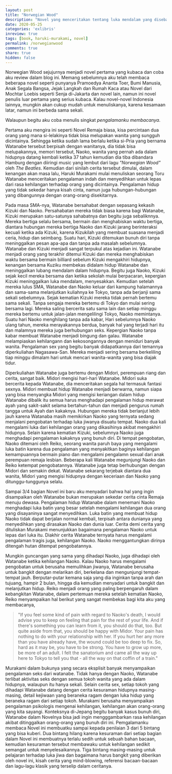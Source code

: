 ```yaml
---
layout: post
title: "Norwegian Wood"
description: "Novel yang menceritakan tentang luka mendalam yang disebabkan kematian orang yang disayang yang mengakhiri hidupnya dengan bunuh diri. Membaca novel ini akan membawa pengalaman berharga bagi kita untuk bertahan dari luka tersebut."
date: 2020-05-25
categories: 'exlibris'
inreview: true
tags: [book, haruki-murakami, novel]
permalink: /norwegianwood
comments: true
share: true
hidden: false
---
```


Norwegian Wood sejujurnya menjadi novel pertama yang kubaca dan coba aku review dalam blog ini. Memang sebelumnya aku telah membaca beberapa novel seperti punyanya Pramoedya Ananta Toer, Bumi Manusia, Anak Segala Bangsa, Jejak Langkah dan Rumah Kaca atau Novel dari Mochtar Loebis seperti Senja di-Jakarta dan novel lain, namun ini novel penulis luar pertama yang serius kubaca. Kalau novel-novel Indonesia lainnya, mungkin akan cukup mudah untuk menuliskanya, karena kesamaan latar, namun ini berbeda sama sekali.

Walaupun begitu aku coba menulis singkat *pengalamanku membacanya*.

Pertama aku mengira ini seperti Novel Remaja biasa, kisa percintaan dua orang yang mana si-lelakinya tidak bisa melupakan wanita yang sungguh dicintainya. Sehingga ketika sudah lama berlalu ketika si-Pria yang bernama Watanabe tersebut berpisah dengan wanitanya, dia tidak bisa melupakannya, memori tersebut, Naoko, wanita yang pernah ada dalam hidupnya datang kembali ketika 37 tahun kemudian dia tiba dibandara Hamburg dengan diiringi music yang lembut dari lagu *"Norwegian Wood"* oleh *The Beatles*. Kemudian dari sinilah cerita tersebut dimulai, dalam kenangan akan masa lalu, Haruki Murakami mulai menuliskan seorang Toru Watanabe menceritakan pengalaman indah dan menyedihkan untuk lepas dari rasa kehilangan terhadap orang yang dicintainya.
Pengalaman hidup yang tidak sekedar hanya kisah cinta, namun juga hubungan-hubungan yang dibangunnya dengan orang-orang disekitarnya.

Pada masa SMA-nya, Watanabe bersahabat dengan sepasang kekasih Kizuki dan Naoko. Persahabatan mereka tidak biasa karena bagi Watanabe, Kizuki merupakan satu-satunya sahabatnya dan begitu juga sebaliknnya. Mereka bertiga selalu bersama, bermain dan menghabiskan waktu bertiga, diantara hubungan mereka bertiga Naoko dan Kizuki jarang berinteraksi kecuali ketika ada Kizuki, karena Kizukilah yang membuat suasana menjadi ceria, hidup dan seimbang. Suatu hari, Kizuki ditemukan bunuh diri tanpa meninggalkan pesan apa-apa dan tanpa ada masalah sebelumnya. Watanabe dan Kizuki menjadi sangat terpukul atas kejadian ini. Watanabe menjadi orang yang terakhir ditemui Kizuki dan mereka menghabiskan waktu bersama bermain billiard sebelum Kizuki mengakhiri hidupnya, kenangan bersama Kuziku membekas didalam hidup Watanabe dan meninggalkan lubang mendalam dalam hidupnya. Begitu juga Naoko, Kizuki sejak kecil mereka bersama dan ketika sekolah mulai berpacaran, kepergian Kizuki meninggalkan luka mendalam, menyesakkan. Kemudian setelah mereka lulus SMA, Watanabe dan Naoko keluar dari kampung halamannya dan sama-sama melanjutkan kuliahnya ke Tokyo, tanpa ada berjanji sama sekali sebelumnya. Sejak kematian Kizuki mereka tidak pernah bertemu sama sekali. Tanpa sengaja mereka bertemu di Tokyo dan mulai sering bersama lagi. Mereka saling bercerita satu sama lain dan setiap minggu mereka bertemu untuk jalan-jalan mengelilingi Tokyo, Naoko memintanya. Suatu hari Naoko menghilang tanpa ada kabar, Hari sebelumnya Naoko ulang tahun, mereka merayakannya berdua, banyak hal yang terjadi hari itu dan malamnya mereka juga berhubungan seks. Kepergian Naoko tanpa kabar membuat Watanabe menjadi bingung dan galau. Watanabe melampiaskan kehilangann dan kekosongannya dengan meniduri banyak wanita. Pengalaman sex yang begitu banyak didapatkannya dari temannya diperkuliahan Nagasawa-San. Mereka menjadi sering bersama berkeliling tiap minggu dimalam hari untuk mencari wanita-wanita yang bisa diajak tidur.

Diperkuliahan Watanabe juga bertemu dengan Midori, perempuan riang dan cerita, sangat baik. Midori mengisi hari-hari Watanabe. Midori suka bercerita kepada Watanabe, dia menceritakan segala hal termasuk fantasi sexnya. Midori membuat hidup Watanabe menjadi berwarna, namun siapa yang bisa menyangka Midori yang mengisi keriangan dalam hidup Watanabe dibalik itu semua harus menghadapi pengalaman hidup merawat ayah yang sakit-sakit selama bertahun-tahun dan menjadi pengurus rumah tangga untuk Ayah dan kakaknya. Hubungan mereka tidak berlanjut lebih jauh karena Watanaba masih memikirkan Naoko yang ternyata sedang menjalani pengobatan terhadap luka jiwanya disuatu tempat. Naoko dua kali mengalami luka dari kehilangan orang yang dikasihinya akibat mengakhiri hidupnya. Selain karena kematian Kizuki, sebelumnya Naoko juga menghadapi pengalaman kakaknya yang bunuh diri. Di tempat pengobatan, Naoko ditemani oleh Reiko, seorang wanita paruh baya yang mengalami luka batin karena dua pengalaman yang menyakitkan baginya kehilangan kemampuannya bermain piano dan mengalami pengalamn sexual dari anak perempuan remaja lesbian. Beberapa kali Watanabe megunjungi Naoko dan Reiko ketempat pengobatannya. Watanabe juga tetap berhubungan dengan Midori dan semakin dekat. Watanabe sekarang terjebak diantara dua wanita, Midori yang mengisi hidupnya dengan keceriaan dan Naoko yang ditunggu-tunggunya selalu. 

Sampai 3/4 bagian Novel ini baru aku menyadari bahwa hal yang ingin disampaikan oleh Watanabe bukan merupakan sekedar cerita cinta Remaja menuju dewasa. Pengalaman hidup Watanabe dalam menemani Naoko menghadapi luka batin yang besar setelah mengalami kehilangan dua orang yang disayaninya sangat menyedihkan. Luka batin yang membuat hidup Naoko tidak dapat berjalan normal kembali, terpisah antara dunianya yang menyedihkan yang dirasakan Naoko dan dunia luar. Cerita demi cerita yang dituliskan Murakami menunjukkan bagaimana pengalaman Naoko untuk lepas dari luka itu. Diakhir cerita Watanabe ternyata harus mengalami pengalaman tragis juga, kehilangan Naoko. Naoko menggantungkan dirinya ditengah hutan ditempat pengobatannya.

Mungkin guncangan yang sama yang dihadapi Naoko, juga dihadapi oleh Watanabe ketika kehilangan Naoko. Kalau Naoko harus mengalami pengobatan untuk berusaha memulihkan jiwanya, Watanabe berusaha untuk bangkit dengan melarikan diri, berkelana dan mengunjungi tempat-tempat jauh. Berputar-putar kemana saja yang dia inginkan tanpa arah dan tujuang, hampir 2 bulan, hingga dia kemudian menyadari untuk bangkit dan melanjutkan hidup. Reiko menjadi orang yang paling berpengaruh dalam kebangkitan Watanabe, dalam pertemuan mereka setelah kematian Naoko, Reiko menyampaikan hal berikut yang sangat membekas bagi kita aku yang membacanya,

> "If you feel some kind of pain with regard to Naoko's death, I would advise you to keep on feeling that pain for the rest of your life. And if there's something you can learn from it, you should do that, too. But quite aside from that, you should be happy with Midor. Your pain has nothing to do with your relationship with her. If you hurt her any more than you have already have, the wound could be too deep to fix. So, hard as it may be, you have to be strong. You have to grow up more, be more of an adult. I felt the sanatorium and came all the way up here to Tokyo to tell you that - all the way on that coffin of a train."

Murakami dalam bukunya yang secara eksplisit banyak menyampaikan pengalaman seks dari watanabe. Tidak hanya dengan Naoko, Watanabe terlibat aktivitas seks dengan semua tokoh wanita yang ada dalam hidupnya, walaupun itu hanya sekali. Selain cerita sex, setiap tokoh yang dihadapi Watanabe datang dengan cerita kesuraman hidupnya masing-masing, detail kejiwaan yang beraneka ragam dengan luka hidup yang beraneka ragam dari setiap tokoh. Murakami berusaha menyampaikan pengalaman psikologis mengenai kehilangan, kehilangan akan orang-orang yang kita sayangi. Konteksnya di-Jepang begitu banyak kasus bunuh diri, Watanabe dalam Novelnya bisa jadi ingin mengggambarkan rasa kehilangan akibat ditinggalkan orang-orang yang bunuh diri ini. Pemgalamanku membaca Novel ini membuatku sampai kepada penilaian 3 dari 5 bintang yang bisa kuberi. Dua bintang hilang karena kesuraman dari setiap bagian dalam Novel ini membuatnya terlalu sedih untuk sebuah bahan bacaan, kemudian kesuraman tersebut membawaku untuk kehilangan sedikit semangat untuk menyelesaikannya. Tiga bintang masing-masing untuk pelajaran terhadap luka jiwa dan bagaimana harus bangkit yang diberikan oleh novel ini, kisah cerita yang mind-blowing, referensi bacaan-bacaan dan lagu-lagu klasik yang terselip dalam ceritanya.
